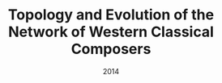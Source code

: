 ---
title: "Topology and Evolution of the Network of Western Classical Composers"
collection: talks
type: "Talk"
permalink: /talks/2014-eccs2014
venue: "ECCS2014"
date: 2014
location: "Lucca, Italy"
---